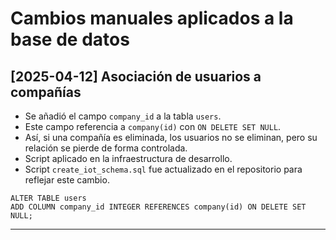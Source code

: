 # Cambios manuales aplicados a la base de datos

## [2025-04-12] Asociación de usuarios a compañías

- Se añadió el campo `company_id` a la tabla `users`.
- Este campo referencia a `company(id)` con `ON DELETE SET NULL`.
- Así, si una compañía es eliminada, los usuarios no se eliminan, pero su relación se pierde de forma controlada.
- Script aplicado en la infraestructura de desarrollo.
- Script `create_iot_schema.sql` fue actualizado en el repositorio para reflejar este cambio.

```sql:
ALTER TABLE users
ADD COLUMN company_id INTEGER REFERENCES company(id) ON DELETE SET NULL;
```
---